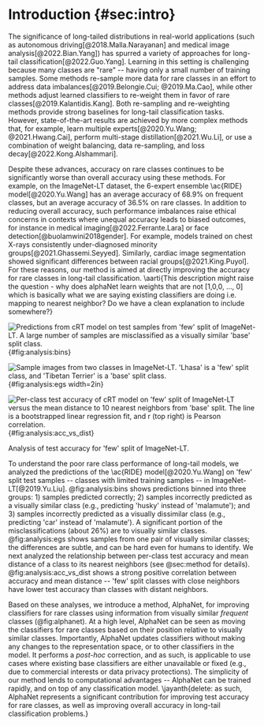 # Introduction {#sec:intro}

The significance of long-tailed distributions in real-world applications
(such as autonomous driving[@2018.Malla.Narayanan] and medical image
analysis[@2022.Bian.Yang]) has spurred a variety of approaches for
long-tail classification[@2022.Guo.Yang]. Learning in this setting is
challenging because many classes are "rare" -- having only a small
number of training samples. Some methods re-sample more data for rare
classes in an effort to address data imbalances[@2019.Belongie.Cui;
@2019.Ma.Cao], while other methods adjust learned classifiers to
re-weight them in favor of rare classes[@2019.Kalantidis.Kang]. Both
re-sampling and re-weighting methods provide strong baselines for
long-tail classification tasks. However, state-of-the-art results are
achieved by more complex methods that, for example, learn multiple
experts[@2020.Yu.Wang; @2021.Hwang.Cai], perform multi-stage
distillation[@2021.Wu.Li], or use a combination of weight balancing,
data re-sampling, and loss decay[@2022.Kong.Alshammari].

Despite these advances, accuracy on rare classes continues to be
significantly worse than overall accuracy using these methods. For
example, on the ImageNet-LT dataset, the 6-expert ensemble \ac{RIDE}
model[@2020.Yu.Wang] has an average accuracy of 68.9\% on frequent
classes, but an average accuracy of 36.5\% on rare classes. In addition
to reducing overall accuracy, such performance imbalances
raise ethical concerns in contexts where unequal accuracy leads to
biased outcomes, for instance in medical imaging[@2022.Ferrante.Lara] or
face detection[@buolamwini2018gender]. For example, models trained on
chest X-rays consistently under-diagnosed minority
groups[@2021.Ghassemi.Seyyed]. Similarly, cardiac image segmentation
showed significant differences between racial groups[@2021.King.Puyol].
For these reasons, our method is aimed at directly improving the
accuracy for rare classes in long-tail classification. \aarti{This
description might raise the question - why does alphaNet learn weights
that are not [1,0,0, ..., 0] which is basically what we are saying
existing classifiers are doing i.e. mapping to nearest neighbor? Do we
have a clean explanation to include somewhere?}

<div id="fig:analysis">

![Predictions from cRT model on test samples from 'few' split of ImageNet-LT. A
large number of samples are misclassified as a visually similar 'base' split
class.](figures/pred_counts_imagenetlt_crt_baseline){#fig:analysis:bins}

![Sample images from two classes in ImageNet-LT. 'Lhasa' is a 'few' split
class, and 'Tibetan Terrier' is a 'base' split
class.](figures/doggies){#fig:analysis:egs width=2in}

![Per-class test accuracy of cRT model on 'few' split of ImageNet-LT versus the
mean distance to 10 nearest neighbors from 'base' split. The line is a
bootstrapped linear regression fit, and $r$ (top right) is Pearson
correlation.](figures/cls_acc_vs_nndist_imagenetlt_crt_baseline){#fig:analysis:acc_vs_dist}

Analysis of test accuracy for 'few' split of ImageNet-LT.
</div>

To understand the poor rare class performance of long-tail models, we analyzed
the predictions of the \ac{RIDE} model[@2020.Yu.Wang] on 'few' split test
samples -- classes with limited training samples -- in ImageNet-LT[@2019.Yu.Liu].
@fig:analysis:bins shows predictions binned into three groups: 1) samples
predicted correctly; 2) samples incorrectly predicted as a visually similar
class (e.g., predicting 'husky' instead of 'malamute'); and 3) samples
incorrectly predicted as a visually dissimilar class (e.g., predicting 'car'
instead of 'malamute'). A significant portion of the misclassifications (about
26\%) are to visually similar classes. @fig:analysis:egs shows samples from one
pair of visually similar classes; the differences are subtle, and can be hard
even for humans to identify. We next analyzed the relationship between
per-class test accuracy and mean distance of a class to its nearest neighbors
(see @sec:method for details). @fig:analysis:acc_vs_dist shows a
strong positive correlation between accuracy and mean distance -- 'few' split
classes with close neighbors have lower test accuracy than classes with distant
neighbors.

Based on these analyses, we introduce a method, AlphaNet, for improving
classifiers for rare classes using information from visually similar _frequent_
classes (@fig:alphanet). At a high level, AlphaNet can be seen as moving the
classifiers for rare classes based on their position relative to visually
similar classes. Importantly, AlphaNet updates classifiers without making any
changes to the representation space, or to other classifiers in the model. It
performs a _post-hoc_ correction, and as such, is applicable to use cases where
existing base classifiers are either unavailable or fixed (e.g., due to
commercial interests or data privacy protections). The simplicity of our method
lends to computational advantages -- AlphaNet can be trained rapidly, and on
top of any classification model. \jayanth{delete: as such, AlphaNet represents a
significant contribution for improving test accuracy for rare classes, as well
as improving overall accuracy in long-tail classification problems.}
